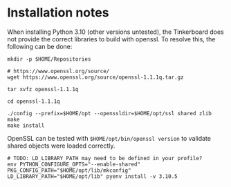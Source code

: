 # Installation notes

When installing Python 3.10 (other versions untested), the Tinkerboard does not provide the correct libraries to build with openssl. To resolve this, the following can be done:

```
mkdir -p $HOME/Repositories

# https://www.openssl.org/source/
wget https://www.openssl.org/source/openssl-1.1.1q.tar.gz

tar xvfz openssl-1.1.1q

cd openssl-1.1.1q

./config --prefix=$HOME/opt --openssldir=$HOME/opt/ssl shared zlib
make
make install
```

OpenSSL can be tested with `$HOME/opt/bin/openssl version` to validate shared objects were loaded correctly.

```
# TODO: LD_LIBRARY_PATH may need to be defined in your profile?
env PYTHON_CONFIGURE_OPTS="--enable-shared" PKG_CONFIG_PATH="$HOME/opt/lib/mkconfig" LD_LIBRARY_PATH="$HOME/opt/lib" pyenv install -v 3.10.5
```

